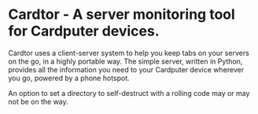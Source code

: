 # Cardtor - A server monitoring tool for Cardputer devices.

Cardtor uses a client-server system to help you keep tabs on your servers on the go, in a highly portable way. The simple server, written in Python, provides all the information you need to your Cardputer device wherever you go, powered by a phone hotspot.

An option to set a directory to self-destruct with a rolling code may or may not be on the way.